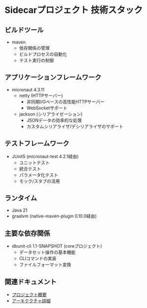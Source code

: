 # Sidecarプロジェクト 技術スタック

## ビルドツール
- maven
  - 依存関係の管理
  - ビルドプロセスの自動化
  - テスト実行の制御

## アプリケーションフレームワーク
- micronaut 4.3.11
  - netty (HTTPサーバー)
    - 非同期I/Oベースの高性能HTTPサーバー
    - WebSocketサポート
  - jackson (シリアライゼーション)
    - JSONデータの効率的な処理
    - カスタムシリアライザ/デシリアライザのサポート

## テストフレームワーク
- JUnit5 (micronaut-test 4.2.1経由)
  - ユニットテスト
  - 統合テスト
  - パラメータ化テスト
  - モック/スタブの活用

## ランタイム
- Java 21
- graalvm (native-maven-plugin 0.10.0経由)

## 主要な依存関係
- dbunit-cli 1.1-SNAPSHOT (coreプロジェクト)
  - データセット操作の基本機能
  - CLIコマンドの実装
  - ファイルフォーマット変換

## 関連ドキュメント
- [プロジェクト概要](./01-overview.md)
- [アーキテクチャ詳細](../architecture/01-overview.md)